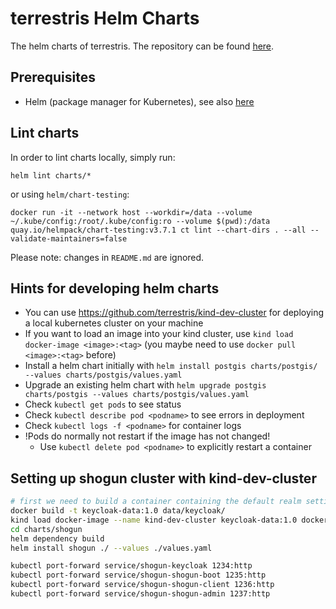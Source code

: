 # terrestris Helm Charts

The helm charts of terrestris. The repository can be found [here](https://terrestris.github.io/helm-charts/).

## Prerequisites
* Helm (package manager for Kubernetes), see also [here](https://helm.sh/)

## Lint charts
In order to lint charts locally, simply run:
```shell
helm lint charts/*
```
or using `helm/chart-testing`:
```shell
docker run -it --network host --workdir=/data --volume ~/.kube/config:/root/.kube/config:ro --volume $(pwd):/data quay.io/helmpack/chart-testing:v3.7.1 ct lint --chart-dirs . --all --validate-maintainers=false
```
Please note: changes in `README.md` are ignored.

## Hints for developing helm charts
* You can use https://github.com/terrestris/kind-dev-cluster for deploying a local kubernetes cluster on your machine
* If you want to load an image into your kind cluster, use `kind load docker-image <image>:<tag>` (you maybe need to use `docker pull <image>:<tag>` before)
* Install a helm chart initially with `helm install postgis charts/postgis/ --values charts/postgis/values.yaml`
* Upgrade an existing helm chart with `helm upgrade postgis charts/postgis --values charts/postgis/values.yaml`
* Check `kubectl get pods` to see status
* Check `kubectl describe pod <podname>` to see errors in deployment
* Check `kubectl logs -f <podname>` for container logs
* !Pods do normally not restart if the image has not changed!
  * Use `kubectl delete pod <podname>` to explicitly restart a container

## Setting up shogun cluster with kind-dev-cluster
```bash
# first we need to build a container containing the default realm settings
docker build -t keycloak-data:1.0 data/keycloak/
kind load docker-image --name kind-dev-cluster keycloak-data:1.0 docker.terrestris.de/postgis/postgis:15-3.3-alpine docker-public.terrestris.de/terrestris/shogun-admin:11.4.0 docker-public.terrestris.de/shogun/shogun-boot:18.0.0 docker-public.terrestris.de/terrestris/shogun-gis-client:6.9.0
cd charts/shogun
helm dependency build
helm install shogun ./ --values ./values.yaml

kubectl port-forward service/shogun-keycloak 1234:http
kubectl port-forward service/shogun-shogun-boot 1235:http
kubectl port-forward service/shogun-shogun-client 1236:http
kubectl port-forward service/shogun-shogun-admin 1237:http
```
